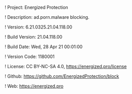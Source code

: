 ! Project: Energized Protection

! Description: ad.porn.malware blocking.

! Version: 6.21.0325.21.04.118.00

! Build Version: 21.04.118.00

! Build Date: Wed, 28 Apr 21 00:01:00

! Version Code: 1180001

! License: CC BY-NC-SA 4.0, https://energized.pro/license

! Github: https://github.com/EnergizedProtection/block

! Web: https://energized.pro
